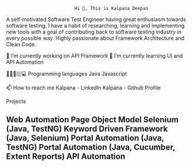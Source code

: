                               Hi 👋, This is Kalpana Deepan
A self-motivated Software Test Engineer having great enthusiasm towards software testing. I have a habit of researching, learning and implementing new tools with a goal of contributing back to software testing industry in every possible way. Highly passionate about Framework Architecture and Clean Code.
 

🔭 I’m currently working on API Framework
🌱 I’m currently learning  UI and API Automation

👩🏻‍💻🏽‍💻 Programming languages
         Java
        Javascript
        
📫 How to reach me
Kalpana - LinkedIn
Kalpana - Github Profile


Projects

Web Automation
Page Object Model Selenium (Java, TestNG)
Keyword Driven Framework (Java, Selenium)
Portal Automation (Java, TestNG)
Portal Automation (Java, Cucumber, Extent Reports)
API Automation
-------------------------------------

